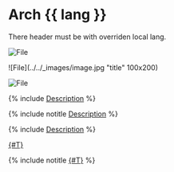 # Arch {{ lang }}
There header must be with overriden local lang.

![File](1)

![File](../../_images/image.jpg "title" 100x200)

![File](file:///Users/3y3k0/doctools/webpack-builder/docs/_images/image.jpg)

{% include [Description](../../_includes/named-include-1.md) %}

{% include notitle [Description](../../_includes/named-include-2.md) %}

{% include [Description](../../_includes/inline-include-1.md#include-1) %}

[{#T}](../gateway/index.md)

{% include notitle [{#T}](../../_includes/inline-include-1.md#include-2) %}

[1]: ../../_images/image.jpg

